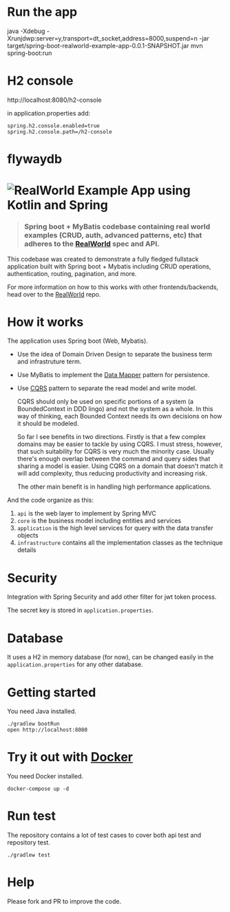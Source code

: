 # Run the app

java -Xdebug -Xrunjdwp:server=y,transport=dt_socket,address=8000,suspend=n -jar target/spring-boot-realworld-example-app-0.0.1-SNAPSHOT.jar
 mvn spring-boot:run

# H2 console

http://localhost:8080/h2-console

in application.properties add:

    spring.h2.console.enabled=true
    spring.h2.console.path=/h2-console

# flywaydb    

# ![RealWorld Example App using Kotlin and Spring](example-logo.png)

> ### Spring boot + MyBatis codebase containing real world examples (CRUD, auth, advanced patterns, etc) that adheres to the [RealWorld](https://github.com/gothinkster/realworld-example-apps) spec and API.

This codebase was created to demonstrate a fully fledged fullstack application built with Spring boot + Mybatis including CRUD operations, authentication, routing, pagination, and more.

For more information on how to this works with other frontends/backends, head over to the [RealWorld](https://github.com/gothinkster/realworld) repo.

# How it works

The application uses Spring boot (Web, Mybatis).

* Use the idea of Domain Driven Design to separate the business term and infrastruture term.
* Use MyBatis to implement the [Data Mapper](https://martinfowler.com/eaaCatalog/dataMapper.html) pattern for persistence.
* Use [CQRS](https://martinfowler.com/bliki/CQRS.html) pattern to separate the read model and write model.
  
  CQRS should only be used on specific portions of a system (a BoundedContext in DDD lingo) and not the system 
  as a whole. In this way of thinking, each Bounded Context needs its own decisions on how it should be modeled.

  So far I see benefits in two directions. Firstly is that a few complex domains may be easier to tackle by using 
  CQRS. I must stress, however, that such suitability for CQRS is very much the minority case. Usually there's 
  enough overlap between the command and query sides that sharing a model is easier. Using CQRS on a domain that 
  doesn't match it will add complexity, thus reducing productivity and increasing risk.

  The other main benefit is in handling high performance applications. 

And the code organize as this:

1. `api` is the web layer to implement by Spring MVC
2. `core` is the business model including entities and services
3. `application` is the high level services for query with the data transfer objects
4. `infrastructure`  contains all the implementation classes as the technique details

# Security

Integration with Spring Security and add other filter for jwt token process.

The secret key is stored in `application.properties`.

# Database

It uses a H2 in memory database (for now), can be changed easily in the `application.properties` for any other database.

# Getting started

You need Java installed.

    ./gradlew bootRun
    open http://localhost:8080

# Try it out with [Docker](https://www.docker.com/)

You need Docker installed.
	
	docker-compose up -d

# Run test

The repository contains a lot of test cases to cover both api test and repository test.

    ./gradlew test

# Help

Please fork and PR to improve the code.